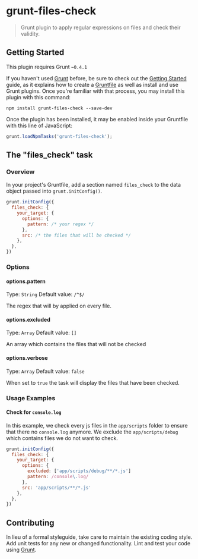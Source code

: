 # grunt-files-check

> Grunt plugin to apply regular expressions on files and check their validity.

## Getting Started
This plugin requires Grunt `~0.4.1`

If you haven't used [Grunt](http://gruntjs.com/) before, be sure to check out the [Getting Started](http://gruntjs.com/getting-started) guide, as it explains how to create a [Gruntfile](http://gruntjs.com/sample-gruntfile) as well as install and use Grunt plugins. Once you're familiar with that process, you may install this plugin with this command:

```shell
npm install grunt-files-check --save-dev
```

Once the plugin has been installed, it may be enabled inside your Gruntfile with this line of JavaScript:

```js
grunt.loadNpmTasks('grunt-files-check');
```

## The "files_check" task

### Overview
In your project's Gruntfile, add a section named `files_check` to the data object passed into `grunt.initConfig()`.

```js
grunt.initConfig({
  files_check: {
    your_target: {
      options: {
        pattern: /* your regex */
      },
      src: /* the files that will be checked */
    },
  },
})
```

### Options

#### options.pattern
Type: `String`
Default value: `/^$/`

The regex that will by applied on every file.

#### options.excluded
Type: `Array`
Default value: `[]`

An array which contains the files that will not be checked

#### options.verbose
Type: `Array`
Default value: `false`

When set to `true` the task will display the files that have been checked.

### Usage Examples

#### Check for `console.log`
In this example, we check every js files in the `app/scripts` folder to ensure that there no `console.log` anymore. We exclude the `app/scripts/debug` which contains files we do not want to check.

```js
grunt.initConfig({
  files_check: {
    your_target: {
      options: {
        excluded: ['app/scripts/debug/**/*.js']
        pattern: /console\.log/
      },
      src: 'app/scripts/**/*.js'
    },
  },
})
```

## Contributing
In lieu of a formal styleguide, take care to maintain the existing coding style. Add unit tests for any new or changed functionality. Lint and test your code using [Grunt](http://gruntjs.com/).